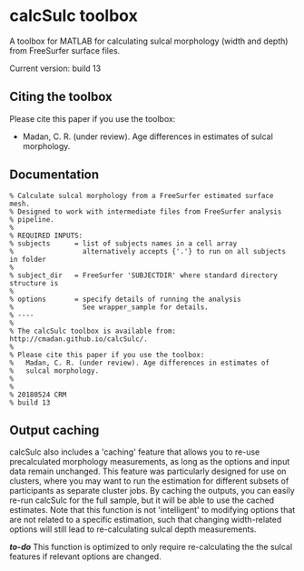 # calcSulc toolbox
A toolbox for MATLAB for calculating sulcal morphology (width and depth) from FreeSurfer surface files.

Current version: build 13

## Citing the toolbox
Please cite this paper if you use the toolbox:
* Madan, C. R. (under review). Age differences in estimates of sulcal morphology.

## Documentation

```
% Calculate sulcal morphology from a FreeSurfer estimated surface mesh.
% Designed to work with intermediate files from FreeSurfer analysis
% pipeline.
% 
% REQUIRED INPUTS:
% subjects      = list of subjects names in a cell array
%                 alternatively accepts {'.'} to run on all subjects in folder
%
% subject_dir   = FreeSurfer 'SUBJECTDIR' where standard directory structure is
%
% options       = specify details of running the analysis
%                 See wrapper_sample for details.
% ----
%
% The calcSulc toolbox is available from: http://cmadan.github.io/calcSulc/.
% 
% Please cite this paper if you use the toolbox:
%   Madan, C. R. (under review). Age differences in estimates of 
%   sulcal morphology.
%
% 
% 20180524 CRM
% build 13
```

## Output caching
calcSulc also includes a 'caching' feature that allows you to re-use precalculated morphology measurements, as long as the options and input data remain unchanged. This feature was particularly designed for use on clusters, where you may want to run the estimation for different subsets of participants as separate cluster jobs. By caching the outputs, you can easily re-run calcSulc for the full sample, but it will be able to use the cached estimates. Note that this function is not 'intelligent' to modifying options that are not related to a specific estimation, such that changing width-related options will still lead to re-calculating sulcal depth measurements.

***to-do***
This function is optimized to only require re-calculating the the sulcal features if relevant options are changed.
